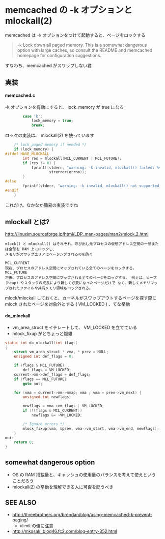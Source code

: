# memcached の -k オプションと mlockall(2)

memcached は `-k` オプションをつけて起動すると、ページをロックする

> -k     Lock down all paged memory. This is a somewhat dangerous option with large caches, so consult the README and memcached homepage for configuration suggestions.

すなわち、memcached がスワップしない君

## 実装

#### memcached.c

-k オプションを有効にすると、 lock_memory が true になる

```c
        case 'k':
            lock_memory = true;
            break;
```

ロックの実装は、 mlockall(2) を使っています

```c
    /* lock paged memory if needed */
    if (lock_memory) {
#ifdef HAVE_MLOCKALL
        int res = mlockall(MCL_CURRENT | MCL_FUTURE);
        if (res != 0) {
            fprintf(stderr, "warning: -k invalid, mlockall() failed: %s\n",
                    strerror(errno));
        }
#else
        fprintf(stderr, "warning: -k invalid, mlockall() not supported on this platform.  proceeding without.\n");
#endif
    }
```

これだけ。なかなか簡易の実装ですね

## mlockall とは?

http://linuxjm.sourceforge.jp/html/LDP_man-pages/man2/mlock.2.html

```
mlock() と mlockall() はそれぞれ、呼び出し元プロセスの仮想アドレス空間の一部または全部を RAM 上にロックし、
メモリがスワップエリアにページングされるのを防ぐ
````

```
MCL_CURRENT
現在、プロセスのアドレス空間にマップされている全てのページをロックする。
MCL_FUTURE
将来、プロセスのアドレス空間にマップされる全てのページをロックする。 例えば、ヒープ (heap) やスタックの成長により新しく必要になったページだけで なく、新しくメモリマップされたファイルや共有メモリ領域もロックされる。
```

mlock/mlockall しておくと、カーネルがスワップアウトするページを探す際に mlock されたページを対象外とする ( VM_LOCKED ) 、てな挙動

#### do_mlockall

 * vm_area_struct をイテレートして、 VM_LOCKED を立てている
 * mlock_fixup がとちょっと複雑

```c
static int do_mlockall(int flags)
{
	struct vm_area_struct * vma, * prev = NULL;
	unsigned int def_flags = 0;

	if (flags & MCL_FUTURE)
		def_flags = VM_LOCKED;
	current->mm->def_flags = def_flags;
	if (flags == MCL_FUTURE)
		goto out;

	for (vma = current->mm->mmap; vma ; vma = prev->vm_next) {
		unsigned int newflags;

		newflags = vma->vm_flags | VM_LOCKED;
		if (!(flags & MCL_CURRENT))
			newflags &= ~VM_LOCKED;

		/* Ignore errors */
		mlock_fixup(vma, &prev, vma->vm_start, vma->vm_end, newflags);
	}
out:
	return 0;
}
```

## somewhat dangerous option

 * OS の RAM 搭載量と、キャッシュの使用量のバランスを考えて使えということだろう
 * mlockall(2) の挙動を理解できる人に可否を問うべき

## SEE ALSO

 * http://threebrothers.org/brendan/blog/using-memcached-k-prevent-paging/
   * ulimit の値に注意
 * http://mkosaki.blog46.fc2.com/blog-entry-352.html